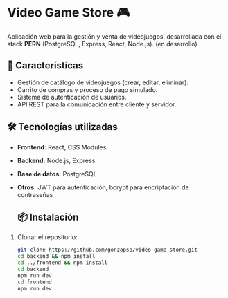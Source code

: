 # Video Game Store 🎮

Aplicación web para la gestión y venta de videojuegos, desarrollada con el stack **PERN** (PostgreSQL, Express, React, Node.js).
(en desarrollo)

## 🚀 Características
- Gestión de catálogo de videojuegos (crear, editar, eliminar).
- Carrito de compras y proceso de pago simulado.
- Sistema de autenticación de usuarios.
- API REST para la comunicación entre cliente y servidor.

## 🛠️ Tecnologías utilizadas
- **Frontend:** React, CSS Modules
- **Backend:** Node.js, Express
- **Base de datos:** PostgreSQL
- **Otros:** JWT para autenticación, bcrypt para encriptación de contraseñas

  ## 📦 Instalación
1. Clonar el repositorio:
   ```bash
   git clone https://github.com/gonzopsp/video-game-store.git
   cd backend && npm install
   cd ../frontend && npm install
   cd backend
   npm run dev
   cd frontend
   npm run dev
